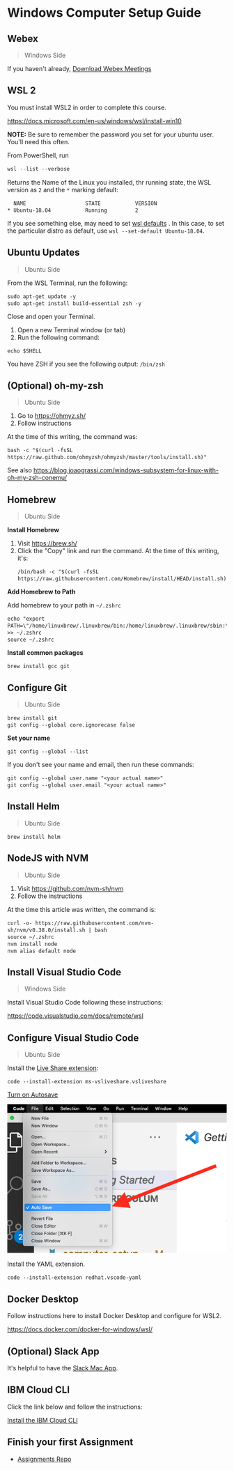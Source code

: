 # Windows Computer Setup Guide

## Webex

> Windows Side

If you haven't already, [Download Webex Meetings](https://www.webex.com/downloads.html)

## WSL 2

You must install WSL2 in order to complete this course.

https://docs.microsoft.com/en-us/windows/wsl/install-win10

**NOTE:** Be sure to remember the password you set for your ubuntu user. You'll need this often.

From PowerShell, run

```powershell
wsl --list --verbose
```

Returns the Name of the Linux you installed, thr running state, the WSL version as `2` and the `*` marking default:

```text
  NAME                   STATE           VERSION
* Ubuntu-18.04           Running         2
```

If you see something else, may need to set [wsl defaults](https://docs.microsoft.com/en-us/windows/wsl/install-win10#set-your-distribution-version-to-wsl-1-or-wsl-2) . In this case, to set the particular distro as default, use `wsl --set-default Ubuntu-18.04`.

## Ubuntu Updates

> Ubuntu Side

From the WSL Terminal, run the following:

```
sudo apt-get update -y
sudo apt-get install build-essential zsh -y
```

Close and open your Terminal.

1. Open a new Terminal window (or tab)
1. Run the following command:

```
echo $SHELL
```

You have ZSH if you see the following output: `/bin/zsh`

## (Optional) oh-my-zsh

> Ubuntu Side

1. Go to https://ohmyz.sh/
1. Follow instructions

At the time of this writing, the command was:

```
bash -c "$(curl -fsSL https://raw.github.com/ohmyzsh/ohmyzsh/master/tools/install.sh)"
```

See also https://blog.joaograssi.com/windows-subsystem-for-linux-with-oh-my-zsh-conemu/

## Homebrew

> Ubuntu Side

**Install Homebrew**

1. Visit https://brew.sh/
1. Click the "Copy" link and run the command. At the time of this writing, it's:
   ```
   /bin/bash -c "$(curl -fsSL https://raw.githubusercontent.com/Homebrew/install/HEAD/install.sh)"
   ```

**Add Homebrew to Path**

Add homebrew to your path in `~/.zshrc`

```
echo "export PATH=\"/home/linuxbrew/.linuxbrew/bin:/home/linuxbrew/.linuxbrew/sbin:\$PATH\"" >> ~/.zshrc
source ~/.zshrc
```

**Install common packages**

```
brew install gcc git
```

## Configure Git

> Ubuntu Side

```
brew install git
git config --global core.ignorecase false
```

**Set your name**

```
git config --global --list
```

If you don't see your name and email, then run these commands:

```
git config --global user.name "<your actual name>"
git config --global user.email "<your actual name>"
```

## Install Helm

> Ubuntu Side

```
brew install helm
```

## NodeJS with NVM

> Ubuntu Side

1. Visit https://github.com/nvm-sh/nvm
1. Follow the instructions

At the time this article was written, the command is:

```
curl -o- https://raw.githubusercontent.com/nvm-sh/nvm/v0.38.0/install.sh | bash
source ~/.zshrc
nvm install node
nvm alias default node
```

## Install Visual Studio Code

> Windows Side

Install Visual Studio Code following these instructions:

https://code.visualstudio.com/docs/remote/wsl

## Configure Visual Studio Code

> Ubuntu Side

Install the [Live Share extension](https://marketplace.visualstudio.com/items?itemName=ms-vsliveshare.vsliveshare):

```
code --install-extension ms-vsliveshare.vsliveshare
```

[Turn on Autosave](https://code.visualstudio.com/docs/editor/codebasics#_save-auto-save)

![](../img/vscode-autosave.png)

Install the YAML extension.

```
code --install-extension redhat.vscode-yaml
```

## Docker Desktop

Follow instructions here to install Docker Desktop and configure for WSL2.

https://docs.docker.com/docker-for-windows/wsl/

## (Optional) Slack App

It's helpful to have the [Slack Mac App](https://slack.com/downloads/windows).

## IBM Cloud CLI

Click the link below and follow the instructions:

[Install the IBM Cloud CLI](./ibmcloud.md)

## Finish your first Assignment

- [Assignments Repo](../git/assignments.md)
